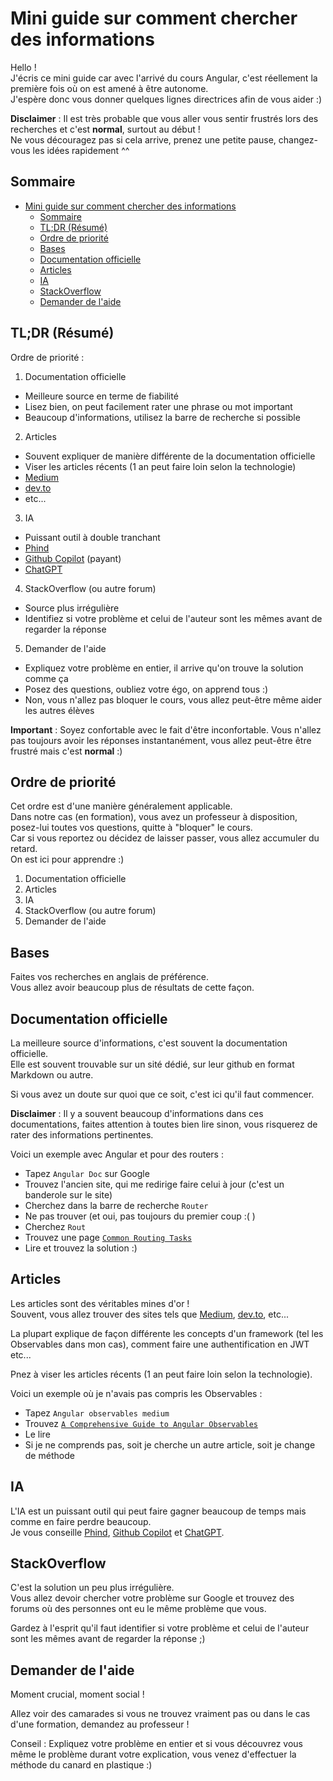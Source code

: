 # Mini guide sur comment chercher des informations

Hello !  
J'écris ce mini guide car avec l'arrivé du cours Angular, c'est réellement la première fois où on est amené à être autonome.  
J'espère donc vous donner quelques lignes directrices afin de vous aider :)

**Disclaimer** : Il est très probable que vous aller vous sentir frustrés lors des recherches et c'est **normal**, surtout au début !  
Ne vous découragez pas si cela arrive, prenez une petite pause, changez-vous les idées rapidement ^^

## Sommaire

- [Mini guide sur comment chercher des informations](#mini-guide-sur-comment-chercher-des-informations)
  - [Sommaire](#sommaire)
  - [TL;DR (Résumé)](#tldr-résumé)
  - [Ordre de priorité](#ordre-de-priorité)
  - [Bases](#bases)
  - [Documentation officielle](#documentation-officielle)
  - [Articles](#articles)
  - [IA](#ia)
  - [StackOverflow](#stackoverflow)
  - [Demander de l'aide](#demander-de-laide)

## TL;DR (Résumé)

Ordre de priorité :

1. Documentation officielle

- Meilleure source en terme de fiabilité
- Lisez bien, on peut facilement rater une phrase ou mot important
- Beaucoup d'informations, utilisez la barre de recherche si possible

2. Articles

- Souvent expliquer de manière différente de la documentation officielle
- Viser les articles récents (1 an peut faire loin selon la technologie)
- [Medium](https://medium.com/)
- [dev.to](https://dev.to/)
- etc...

3. IA

- Puissant outil à double tranchant
- [Phind](https://www.phind.com/search?home=true)
- [Github Copilot](https://github.com/features/copilot) (payant)
- [ChatGPT](https://chatgpt.com/)

4. StackOverflow (ou autre forum)

- Source plus irrégulière
- Identifiez si votre problème et celui de l'auteur sont les mêmes avant de regarder la réponse

5. Demander de l'aide

- Expliquez votre problème en entier, il arrive qu'on trouve la solution comme ça
- Posez des questions, oubliez votre égo, on apprend tous :)
- Non, vous n'allez pas bloquer le cours, vous allez peut-être même aider les autres élèves

**Important** : Soyez confortable avec le fait d'être inconfortable. Vous n'allez pas toujours avoir les réponses instantanément, vous allez peut-être être frustré mais c'est **normal** :)

## Ordre de priorité

Cet ordre est d'une manière généralement applicable.  
Dans notre cas (en formation), vous avez un professeur à disposition, posez-lui toutes vos questions, quitte à "bloquer" le cours.  
Car si vous reportez ou décidez de laisser passer, vous allez accumuler du retard.  
On est ici pour apprendre :)

1. Documentation officielle
2. Articles
3. IA
4. StackOverflow (ou autre forum)
5. Demander de l'aide

## Bases

Faites vos recherches en anglais de préférence.  
Vous allez avoir beaucoup plus de résultats de cette façon.

## Documentation officielle

La meilleure source d'informations, c'est souvent la documentation officielle.  
Elle est souvent trouvable sur un sité dédié, sur leur github en format Markdown ou autre.

Si vous avez un doute sur quoi que ce soit, c'est ici qu'il faut commencer.

**Disclaimer** : Il y a souvent beaucoup d'informations dans ces documentations, faites attention à toutes bien lire sinon, vous risquerez de rater des informations pertinentes.

Voici un exemple avec Angular et pour des routers :

- Tapez `Angular Doc` sur Google
- Trouvez l'ancien site, qui me redirige faire celui à jour (c'est un banderole sur le site)
- Cherchez dans la barre de recherche `Router`
- Ne pas trouver (et oui, pas toujours du premier coup :( )
- Cherchez `Rout`
- Trouvez une page [`Common Routing Tasks`](https://angular.dev/guide/routing/common-router-tasks#)
- Lire et trouvez la solution :)

## Articles

Les articles sont des véritables mines d'or !  
Souvent, vous allez trouver des sites tels que [Medium](https://medium.com/), [dev.to](https://dev.to/), etc...

La plupart explique de façon différente les concepts d'un framework (tel les Observables dans mon cas), comment faire une authentification en JWT etc...

Pnez à viser les articles récents (1 an peut faire loin selon la technologie).

Voici un exemple où je n'avais pas compris les Observables :

- Tapez `Angular observables medium`
- Trouvez [`A Comprehensive Guide to Angular Observables`](https://medium.com/@lquocnam/a-comprehensive-guide-to-angular-observables-bde5542346fc)
- Le lire
- Si je ne comprends pas, soit je cherche un autre article, soit je change de méthode

## IA

L'IA est un puissant outil qui peut faire gagner beaucoup de temps mais comme en faire perdre beaucoup.  
Je vous conseille [Phind](https://www.phind.com/search?home=true), [Github Copilot](https://github.com/features/copilot) et [ChatGPT](https://chatgpt.com/).

## StackOverflow

C'est la solution un peu plus irrégulière.  
Vous allez devoir chercher votre problème sur Google et trouvez des forums où des personnes ont eu le même problème que vous.

Gardez à l'esprit qu'il faut identifier si votre problème et celui de l'auteur sont les mêmes avant de regarder la réponse ;)

## Demander de l'aide

Moment crucial, moment social !

Allez voir des camarades si vous ne trouvez vraiment pas ou dans le cas d'une formation, demandez au professeur !

Conseil : Expliquez votre problème en entier et si vous découvrez vous même le problème durant votre explication, vous venez d'effectuer la méthode du canard en plastique :)
